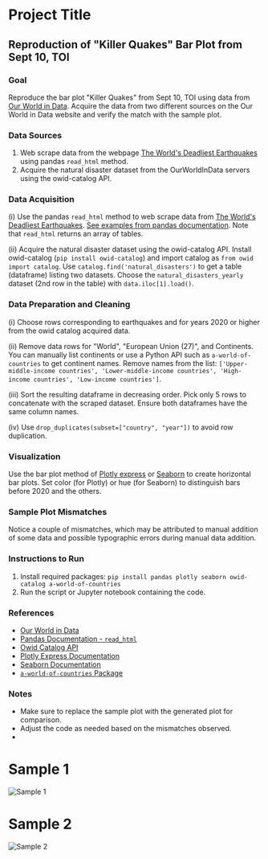 # Project Title

## Reproduction of "Killer Quakes" Bar Plot from Sept 10, TOI

### Goal

Reproduce the bar plot "Killer Quakes" from Sept 10, TOI using data from [Our World in Data](https://ourworldindata.org). Acquire the data from two different sources on the Our World in Data website and verify the match with the sample plot.

### Data Sources

1. Web scrape data from the webpage [The World's Deadliest Earthquakes](https://ourworldindata.org/the-worlds-deadliest-earthquakes) using pandas `read_html` method.
2. Acquire the natural disaster dataset from the OurWorldInData servers using the owid-catalog API.

### Data Acquisition

(i) Use the pandas `read_html` method to web scrape data from [The World's Deadliest Earthquakes](https://ourworldindata.org/the-worlds-deadliest-earthquakes). [See examples from pandas documentation](https://pandas.pydata.org/docs/user_guide/io.html#html). Note that `read_html` returns an array of tables.

(ii) Acquire the natural disaster dataset using the owid-catalog API. Install owid-catalog (`pip install owid-catalog`) and import catalog as `from owid import catalog`. Use `catalog.find('natural_disasters')` to get a table (dataframe) listing two datasets. Choose the `natural_disasters_yearly` dataset (2nd row in the table) with `data.iloc[1].load()`.

### Data Preparation and Cleaning

(i) Choose rows corresponding to earthquakes and for years 2020 or higher from the owid catalog acquired data.

(ii) Remove data rows for "World", "European Union (27)", and Continents. You can manually list continents or use a Python API such as `a-world-of-countries` to get continent names. Remove names from the list: `['Upper-middle-income countries', 'Lower-middle-income countries', 'High-income countries', 'Low-income countries']`.

(iii) Sort the resulting dataframe in decreasing order. Pick only 5 rows to concatenate with the scraped dataset. Ensure both dataframes have the same column names.

(iv) Use `drop_duplicates(subset=["country", "year"])` to avoid row duplication.

### Visualization

Use the bar plot method of [Plotly express](https://plotly.com/python/plotly-express/) or [Seaborn](https://seaborn.pydata.org/) to create horizontal bar plots. Set color (for Plotly) or hue (for Seaborn) to distinguish bars before 2020 and the others.

### Sample Plot Mismatches

Notice a couple of mismatches, which may be attributed to manual addition of some data and possible typographic errors during manual data addition.

### Instructions to Run

1. Install required packages: `pip install pandas plotly seaborn owid-catalog a-world-of-countries`
2. Run the script or Jupyter notebook containing the code.

### References

- [Our World in Data](https://ourworldindata.org)
- [Pandas Documentation - `read_html`](https://pandas.pydata.org/docs/user_guide/io.html#html)
- [Owid Catalog API](https://github.com/owid/owid-catalog-py)
- [Plotly Express Documentation](https://plotly.com/python/plotly-express/)
- [Seaborn Documentation](https://seaborn.pydata.org/)
- [`a-world-of-countries` Package](https://pypi.org/project/a-world-of-countries/)

### Notes

- Make sure to replace the sample plot with the generated plot for comparison.
- Adjust the code as needed based on the mismatches observed.
- 
# Sample 1
![Sample 1](https://raw.githubusercontent.com/himanshushukla12/Data_Visualization/main/assignment5/earthquake.png)

# Sample 2
![Sample 2](https://raw.githubusercontent.com/himanshushukla12/Data_Visualization/main/assignment5/newspaperPlot.png)

